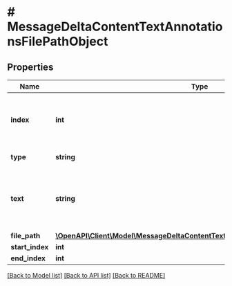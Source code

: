 # # MessageDeltaContentTextAnnotationsFilePathObject

## Properties

Name | Type | Description | Notes
------------ | ------------- | ------------- | -------------
**index** | **int** | The index of the annotation in the text content part. |
**type** | **string** | Always &#x60;file_path&#x60;. |
**text** | **string** | The text in the message content that needs to be replaced. | [optional]
**file_path** | [**\OpenAPI\Client\Model\MessageDeltaContentTextAnnotationsFilePathObjectFilePath**](MessageDeltaContentTextAnnotationsFilePathObjectFilePath.md) |  | [optional]
**start_index** | **int** |  | [optional]
**end_index** | **int** |  | [optional]

[[Back to Model list]](../../README.md#models) [[Back to API list]](../../README.md#endpoints) [[Back to README]](../../README.md)
